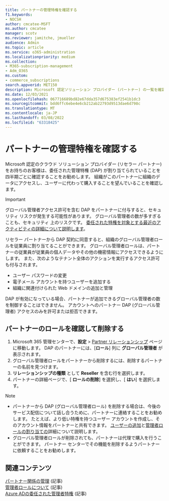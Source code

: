 ```yaml
---
title: パートナーの管理特権を確認する
f1.keywords:
- NOCSH
author: cmcatee-MSFT
ms.author: cmcatee
manager: scotv
ms.reviewer: jamitche, jmueller
audience: Admin
ms.topic: article
ms.service: o365-administration
ms.localizationpriority: medium
ms.collection:
- M365-subscription-management
- Adm_O365
ms.custom:
- commerce_subscriptions
search.appverid: MET150
description: Microsoft 認定ソリューション プロバイダー (パートナー) の一覧を確認して、ユーザーが持つ管理者特権と、それらの特権を削除する方法を確認する方法について説明します。
ms.date: 12/03/2021
ms.openlocfilehash: 067716689bd82e67dda357d675383ef2541b1dc3
ms.sourcegitcommit: bdd6ffc6ebe4e6cb212ab22793d9513dae6d798c
ms.translationtype: MT
ms.contentlocale: ja-JP
ms.lasthandoff: 03/08/2022
ms.locfileid: "63318425"
---
```

# <a name="review-partner-administrative-privileges"></a>パートナーの管理特権を確認する

Microsoft 認定のクラウド ソリューション プロバイダー (リセラー パートナー) をお持ちのお客様は、委任された管理特権 (DAP) が割り当てられていることを四半期ごとに確認することをお勧めします。 組織がこのパートナーに組織のデータにアクセスし、ユーザーに代わって購入することを望んでいることを確認します。

> [!IMPORTANT]
> グローバル管理者アクセス許可を含む DAP をパートナーに付与すると、セキュリティ リスクが発生する可能性があります。 グローバル管理者の数が多すぎることも、セキュリティ 上のリスクです。 [委任された特権を対象とする最近のアクティビティの詳細について説明します](https://www.microsoft.com/security/blog/2021/10/25/nobelium-targeting-delegated-administrative-privileges-to-facilitate-broader-attacks/)。

リセラー パートナーから DAP 契約に同意すると、組織のグローバル管理者ロールを従業員に割り当てることができます。 グローバル管理者ロールは、パートナーの従業員が従業員の個人データやその他の機密情報にアクセスできるようにします。 また、次のようなテナント全体のアクションを実行するアクセス許可も付与されます。

- ユーザー パスワードの変更
- 電子メール アカウントを持つユーザーを追加する
- 組織に関連付けられた Web ドメインの追加と管理

DAP が有効になっている場合、パートナーが追加できるグローバル管理者の数を制御することはできません。 アカウントへのパートナー DAP (グローバル管理者) アクセスのみを許可または拒否できます。

## <a name="review-and-remove-roles-from-partners"></a>パートナーのロールを確認して削除する

1. Microsoft 365 管理センターで、**設定** > <a href="https://go.microsoft.com/fwlink/p/?linkid=2074649" target="_blank">Partner リレーションシップ</a> ページに移動します。 DAP のパートナーには、[**ロール**] 列に **グローバル管理者** が表示されます。
2. グローバル管理者ロールをパートナーから削除するには、削除するパートナーの名前を見つけます。
3. **リレーションシップの種類** として **Reseller** を含む行を選択します。
4. パートナーの詳細ページで、[ **ロールの削除**] を選択し、[ **はい**] を選択します。

> [!NOTE]
>
> - パートナーから DAP (グローバル管理者ロール) を削除する場合は、今後のサービス配信について話し合うために、パートナーに連絡することをお勧めします。 たとえば、より低い特権を持つユーザー アカウントを作成し、そのアカウント情報をパートナーと共有できます。 [ユーザーの追加](../admin/add-users/add-users.md)と[管理者ロールの割り当ての](../admin/add-users/assign-admin-roles.md)詳細について説明します。
> - グローバル管理者ロールが削除されても、パートナーは代理で購入を行うことができます。 パートナー センターでその機能を削除するようパートナーに依頼することをお勧めします。

## <a name="related-content"></a>関連コンテンツ

[パートナー関係の管理](manage-partners.md) (記事)\
[管理者ロールについて](../admin/add-users/about-admin-roles.md) (記事)\
[Azure ADの委任された管理者特権](/partner-center/customers-revoke-admin-privileges#delegated-admin-privileges-in-azure-ad) (記事)
